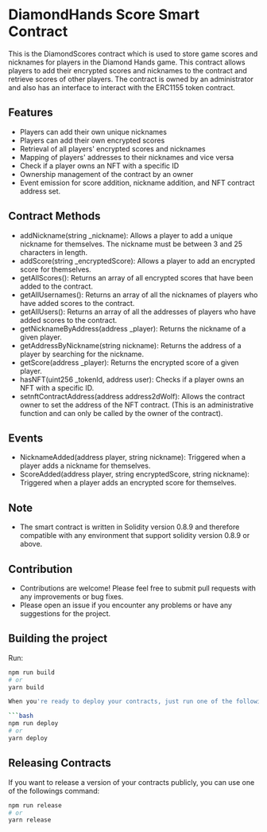 # DiamondHands Score Smart Contract

This is the DiamondScores contract which is used to store game scores and nicknames for players in the Diamond Hands game. This contract allows players to add their encrypted scores and nicknames to the contract and retrieve scores of other players. The contract is owned by an administrator and also has an interface to interact with the ERC1155 token contract.

## Features
- Players can add their own unique nicknames
- Players can add their own encrypted scores
- Retrieval of all players' encrypted scores and nicknames
- Mapping of players' addresses to their nicknames and vice versa
- Check if a player owns an NFT with a specific ID
- Ownership management of the contract by an owner
- Event emission for score addition, nickname addition, and NFT contract address set.

## Contract Methods
- addNickname(string _nickname): Allows a player to add a unique nickname for themselves. The nickname must be between 3 and 25 characters in length.
- addScore(string _encryptedScore): Allows a player to add an encrypted score for themselves.
- getAllScores(): Returns an array of all encrypted scores that have been added to the contract.
- getAllUsernames(): Returns an array of all the nicknames of players who have added scores to the contract.
- getAllUsers(): Returns an array of all the addresses of players who have added scores to the contract.
- getNicknameByAddress(address _player): Returns the nickname of a given player.
- getAddressByNickname(string nickname): Returns the address of a player by searching for the nickname.
- getScore(address _player): Returns the encrypted score of a given player.
- hasNFT(uint256 _tokenId, address user): Checks if a player owns an NFT with a specific ID.
- setnftContractAddress(address address2dWolf): Allows the contract owner to set the address of the NFT contract. (This is an administrative function and can only be called by the owner of the contract).




## Events
- NicknameAdded(address player, string nickname): Triggered when a player adds a nickname for themselves.
- ScoreAdded(address player, string encryptedScore, string nickname): Triggered when a player adds an encrypted score for themselves.

## Note

- The smart contract is written in Solidity version 0.8.9 and therefore compatible with any environment that support solidity version 0.8.9 or above.

## Contribution
- Contributions are welcome! Please feel free to submit pull requests with any improvements or bug fixes.
- Please open an issue if you encounter any problems or have any suggestions for the project.

## Building the project

Run:

```bash
npm run build
# or
yarn build

When you're ready to deploy your contracts, just run one of the following command to deploy you're contracts:

```bash
npm run deploy
# or
yarn deploy
```

## Releasing Contracts

If you want to release a version of your contracts publicly, you can use one of the followings command:

```bash
npm run release
# or
yarn release

